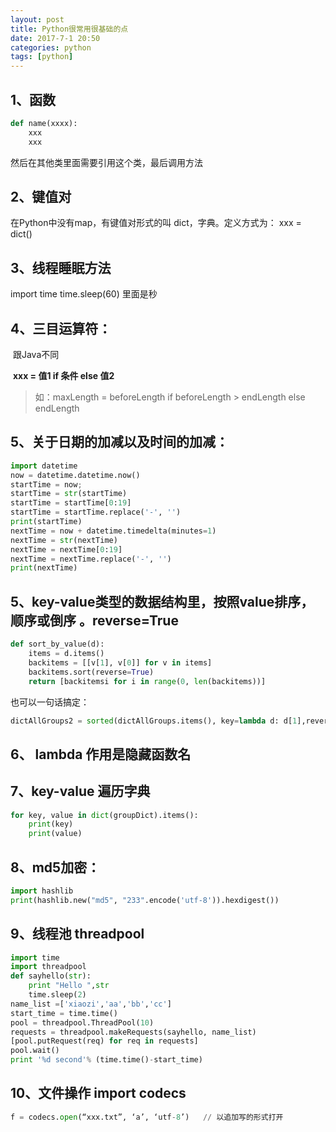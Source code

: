 ```yaml
---
layout: post
title: Python很常用很基础的点
date: 2017-7-1 20:50
categories: python
tags: [python]
---
```




## 1、函数

```python
def name(xxxx):
    xxx
    xxx
```

然后在其他类里面需要引用这个类，最后调用方法

##  2、键值对

在Python中没有map，有键值对形式的叫 dict，字典。定义方式为： xxx = dict()

## 3、线程睡眠方法

import time   time.sleep(60)  里面是秒

## 4、三目运算符： 

​    跟Java不同

​    **xxx = 值1 if 条件 else 值2**

>  如：maxLength = beforeLength if beforeLength > endLength else endLength

## 5、关于日期的加减以及时间的加减：

```python
import datetime
now = datetime.datetime.now()
startTime = now;
startTime = str(startTime)
startTime = startTime[0:19]
startTime = startTime.replace('-', '')
print(startTime)
nextTime = now + datetime.timedelta(minutes=1)
nextTime = str(nextTime)
nextTime = nextTime[0:19]
nextTime = nextTime.replace('-', '')
print(nextTime)
```

## 5、key-value类型的数据结构里，按照value排序，顺序或倒序  。reverse=True

```python
def sort_by_value(d):
    items = d.items()
    backitems = [[v[1], v[0]] for v in items]
    backitems.sort(reverse=True)
    return [backitemsi for i in range(0, len(backitems))]
```

也可以一句话搞定：

```python
dictAllGroups2 = sorted(dictAllGroups.items(), key=lambda d: d[1],reverse=True)
```

## 6、 lambda 作用是隐藏函数名

## 7、key-value 遍历字典

```python
for key, value in dict(groupDict).items():
    print(key)
    print(value)
```

## 8、md5加密：

   ```python
import hashlib
print(hashlib.new("md5", "233".encode('utf-8')).hexdigest())    
   ```

## 9、线程池 threadpool

```python
import time
import threadpool 
def sayhello(str):
    print "Hello ",str
    time.sleep(2)
name_list =['xiaozi','aa','bb','cc']
start_time = time.time()
pool = threadpool.ThreadPool(10)
requests = threadpool.makeRequests(sayhello, name_list)
[pool.putRequest(req) for req in requests]
pool.wait()
print '%d second'% (time.time()-start_time)
```

## 10、文件操作 import codecs

   ```python
 f = codecs.open(“xxx.txt”, ‘a’, ‘utf-8’)   // 以追加写的形式打开
   ```